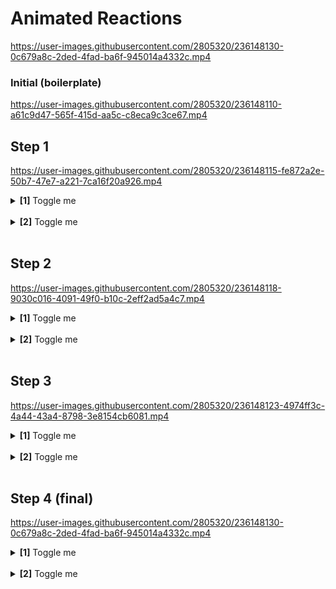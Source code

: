 # Animated Reactions

https://user-images.githubusercontent.com/2805320/236148130-0c679a8c-2ded-4fad-ba6f-945014a4332c.mp4

### Initial (boilerplate)

https://user-images.githubusercontent.com/2805320/236148110-a61c9d47-565f-415d-aa5c-c8eca9c3ce67.mp4

## Step 1

https://user-images.githubusercontent.com/2805320/236148115-fe872a2e-50b7-47e7-a221-7ca16f20a926.mp4

<details>
<summary>
  <b>[1]</b> Toggle me
</summary>

_Placeholder_

</details>
<br/>
<details>
<summary>
  <b>[2]</b> Toggle me
</summary>

_Placeholder_

</details>
<br/>

## Step 2

https://user-images.githubusercontent.com/2805320/236148118-9030c016-4091-49f0-b10c-2eff2ad5a4c7.mp4

<details>
<summary>
  <b>[1]</b> Toggle me
</summary>

_Placeholder_

</details>
<br/>
<details>
<summary>
  <b>[2]</b> Toggle me
</summary>

_Placeholder_

</details>
<br/>

## Step 3

https://user-images.githubusercontent.com/2805320/236148123-4974ff3c-4a44-43a4-8798-3e8154cb6081.mp4

<details>
<summary>
  <b>[1]</b> Toggle me
</summary>

_Placeholder_

</details>
<br/>
<details>
<summary>
  <b>[2]</b> Toggle me
</summary>

_Placeholder_

</details>
<br/>

## Step 4 (final)

https://user-images.githubusercontent.com/2805320/236148130-0c679a8c-2ded-4fad-ba6f-945014a4332c.mp4

<details>
<summary>
  <b>[1]</b> Toggle me
</summary>

_Placeholder_

</details>
<br/>
<details>
<summary>
  <b>[2]</b> Toggle me
</summary>

_Placeholder_

</details>
<br/>
